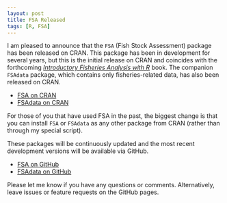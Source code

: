 ```yaml
---
layout: post
title: FSA Released
tags: [R, FSA]
---
```


I am pleased to announce that the `FSA` (Fish Stock Assessment) package has been released on CRAN.  This package has been in development for several years, but this is the initial release on CRAN and coincides with the forthcoming [*Introductory Fisheries Analysis with R*](http://derekogle.com/IFAR/) book.  The companion `FSAdata` package, which contains only fisheries-related data, has also been released on CRAN.

* [FSA on CRAN](https://cran.r-project.org/web/packages/FSA/index.html)
* [FSAdata on CRAN](https://cran.r-project.org/web/packages/FSAdata/index.html)

For those of you that have used FSA in the past, the biggest change is that you can install `FSA` or `FSAdata` as any other package from CRAN (rather than through my special script).

These packages will be continuously updated and the most recent development versions will be available via GitHub.

* [FSA on GitHub](https://github.com/droglenc/FSA)
* [FSAdata on GitHub](https://github.com/droglenc/FSAdata)

Please let me know if you have any questions or comments.  Alternatively, leave issues or feature requests on the GitHub pages.
